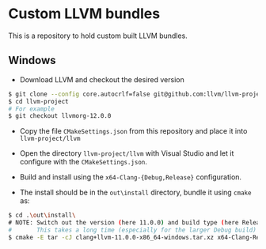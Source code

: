 # Custom LLVM bundles #

This is a repository to hold custom built LLVM bundles.

## Windows ##

* Download LLVM and checkout the desired version

```sh
$ git clone --config core.autocrlf=false git@github.com:llvm/llvm-project.git
$ cd llvm-project
# For example
$ git checkout llvmorg-12.0.0
```

* Copy the file `CMakeSettings.json` from this repository and place it into `llvm-project/llvm`

* Open the directory `llvm-project/llvm` with Visual Studio and let it configure with the `CMakeSettings.json`.

* Build and install using the `x64-Clang-{Debug,Release}` configuration.

* The install should be in the `out\install` directory, bundle it using `cmake` as:

```sh
$ cd .\out\install\
# NOTE: Switch out the version (here 11.0.0) and build type (here Release)
#       This takes a long time (especially for the larger Debug build)
$ cmake -E tar -cJ clang+llvm-11.0.0-x86_64-windows.tar.xz x64-Clang-Release
```
